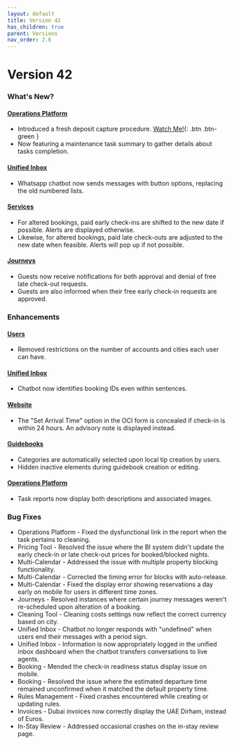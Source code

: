 ```yaml
---
layout: default
title: Version 42
has_children: true
parent: Versions
nav_order: 2.6
---
```



# Version 42

### What's New?

#### <u>Operations Platform</u>
- Introduced a fresh deposit capture procedure. <span class="fs-5">[Watch Me!](./depositFlow/depositFlow.html){: .btn .btn-green }</span>
- Now featuring a maintenance task summary to gather details about tasks completion.

#### <u>Unified Inbox</u>
- Whatsapp chatbot now sends messages with button options, replacing the old numbered lists.

#### <u>Services</u>
- For altered bookings, paid early check-ins are shifted to the new date if possible. Alerts are displayed otherwise.
- Likewise, for altered bookings, paid late check-outs are adjusted to the new date when feasible. Alerts will pop up if not possible.

#### <u>Journeys</u>
- Guests now receive notifications for both approval and denial of free late check-out requests.
- Guests are also informed when their free early check-in requests are approved.

### Enhancements

#### <u>Users</u>
- Removed restrictions on the number of accounts and cities each user can have.

#### <u>Unified Inbox</u>
- Chatbot now identifies booking IDs even within sentences.

#### <u>Website</u>
- The "Set Arrival Time" option in the OCI form is concealed if check-in is within 24 hours. An advisory note is displayed instead.

#### <u>Guidebooks</u>
- Categories are automatically selected upon local tip creation by users.
- Hidden inactive elements during guidebook creation or editing.

#### <u>Operations Platform</u>
- Task reports now display both descriptions and associated images.

### Bug Fixes

- Operations Platform - Fixed the dysfunctional link in the report when the task pertains to cleaning.
- Pricing Tool - Resolved the issue where the BI system didn't update the early check-in or late check-out prices for booked/blocked nights.
- Multi-Calendar - Addressed the issue with multiple property blocking functionality.
- Multi-Calendar - Corrected the timing error for blocks with auto-release.
- Multi-Calendar - Fixed the display error showing reservations a day early on mobile for users in different time zones.
- Journeys - Resolved instances where certain journey messages weren't re-scheduled upon alteration of a booking.
- Cleaning Tool - Cleaning costs settings now reflect the correct currency based on city.
- Unified Inbox - Chatbot no longer responds with "undefined" when users end their messages with a period sign.
- Unified Inbox - Information is now appropriately logged in the unified inbox dashboard when the chatbot transfers conversations to live agents.
- Booking - Mended the check-in readiness status display issue on mobile.
- Booking - Resolved the issue where the estimated departure time remained unconfirmed when it matched the default property time.
- Rules Management - Fixed crashes encountered while creating or updating rules.
- Invoices - Dubai invoices now correctly display the UAE Dirham, instead of Euros.
- In-Stay Review - Addressed occasional crashes on the in-stay review page.
